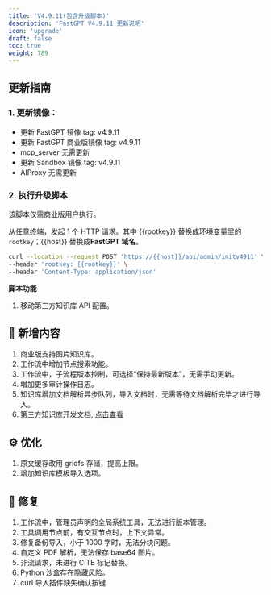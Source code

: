 ```yaml
---
title: 'V4.9.11(包含升级脚本)'
description: 'FastGPT V4.9.11 更新说明'
icon: 'upgrade'
draft: false
toc: true
weight: 789
---
```


## 更新指南

### 1. 更新镜像：

- 更新 FastGPT 镜像 tag: v4.9.11
- 更新 FastGPT 商业版镜像 tag: v4.9.11
- mcp_server 无需更新
- 更新 Sandbox 镜像 tag: v4.9.11
- AIProxy 无需更新

### 2. 执行升级脚本

该脚本仅需商业版用户执行。

从任意终端，发起 1 个 HTTP 请求。其中 {{rootkey}} 替换成环境变量里的 `rootkey`；{{host}} 替换成**FastGPT 域名**。

```bash
curl --location --request POST 'https://{{host}}/api/admin/initv4911' \
--header 'rootkey: {{rootkey}}' \
--header 'Content-Type: application/json'
```

**脚本功能**

1. 移动第三方知识库 API 配置。

## 🚀 新增内容

1. 商业版支持图片知识库。
2. 工作流中增加节点搜索功能。
3. 工作流中，子流程版本控制，可选择“保持最新版本”，无需手动更新。
4. 增加更多审计操作日志。
5. 知识库增加文档解析异步队列，导入文档时，无需等待文档解析完毕才进行导入。
6. 第三方知识库开发文档, [点击查看](/docs/guide/knowledge_base/third_dataset/)

## ⚙️ 优化

1. 原文缓存改用 gridfs 存储，提高上限。
2. 增加知识库模板导入选项。

## 🐛 修复

1. 工作流中，管理员声明的全局系统工具，无法进行版本管理。
2. 工具调用节点前，有交互节点时，上下文异常。
3. 修复备份导入，小于 1000 字时，无法分块问题。
4. 自定义 PDF 解析，无法保存 base64 图片。
5. 非流请求，未进行 CITE 标记替换。
6. Python 沙盒存在隐藏风险。
7. curl 导入插件缺失确认按键